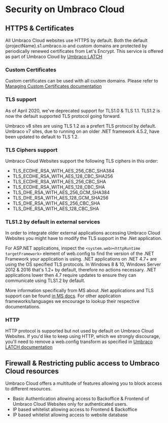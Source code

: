 # Security on Umbraco Cloud

## HTTPS & Certificates

All Umbraco Cloud websites use HTTPS by default. Both the default {projectName}.s1.umbraco.io and custom domains are protected by periodically renewed certificates from Let's Encrypt. This service is offered as part of Umbraco Cloud by [Umbraco LATCH](/Umbraco-Cloud/Set-Up/Umbraco-Latch/index.md)

### Custom Certificates

Custom certificates can be used with all custom domains. Please refer to [Managing Custom Certificates documentation](Umbraco-Cloud/Set-Up/Manage-Hostnames/Security-Certificates/index.md)

### TLS support

As of April 2020, we've deprecated support for TLS1.0 & TLS 1.1. TLS1.2 is now the default supported TLS protocol going forward.

Umbraco v8 sites are using TLS 1.2 as a prefert TLS protocol by default. Umbraco v7 sites, due to running on an older .NET framework 4.5.2, have been updated to default to TLS 1.2.

### TLS Ciphers support

Umbraco Cloud Websites support the following TLS ciphers in this order:

- TLS_ECDHE_RSA_WITH_AES_256_CBC_SHA384
- TLS_ECDHE_RSA_WITH_AES_128_CBC_SHA256
- TLS_ECDHE_RSA_WITH_AES_256_CBC_SHA
- TLS_ECDHE_RSA_WITH_AES_128_CBC_SHA
- TLS_DHE_RSA_WITH_AES_256_GCM_SHA384
- TLS_DHE_RSA_WITH_AES_128_GCM_SHA256
- TLS_DHE_RSA_WITH_AES_256_CBC_SHA
- TLS_DHE_RSA_WITH_AES_128_CBC_SHA

### TLS1.2 by default in external services

In order to integrate older external applications accessing Umbraco Cloud Websites you might have to modify the TLS support in the .Net application.

For ASP.NET applications, inspect the `<system.web><httpRuntime targetFramework>` element of web.config to find the version of the .NET Framework your application is using. .NET applications on .NET 4.7+ are using the OS specified TLS protocols. In Windows 8 & 10, Windows Server 2012 & 2016 that's 1.2+ by default, therefore no actions necessary. .NET applications lower then 4.7 require updates to ensure they can communicate using TLS1.2 by default.

More information specifically from MS about .Net applications and TLS support can be found [in MS docs](https://docs.microsoft.com/en-us/dotnet/framework/network-programming/tls#audit-your-code-and-make-code-changes). For other application frameworks/languages we encourage to lookup their respective documentations.

### HTTP

HTTP protocol is supported but not used by default on Umbraco Cloud Websites. If you'd like to keep using HTTP, which we strongly discourage, you'll need to remove a web.config transform as specified in [Umbraco LATCH documentation](/Umbraco-Cloud/Set-Up/Umbraco-Latch/index.md)

## Firewall & Restricting public access to Umbraco Cloud resources

Umbraco Cloud offers a multitude of features allowing you to block access to different resources.
- Basic Authentication allowing access to Backoffice & Frontend of Umbraco Cloud Websites only for authenticated users.
- IP based whitelist allowing access to Frontend & Backoffice
- IP based whitelist allowing access to website database

